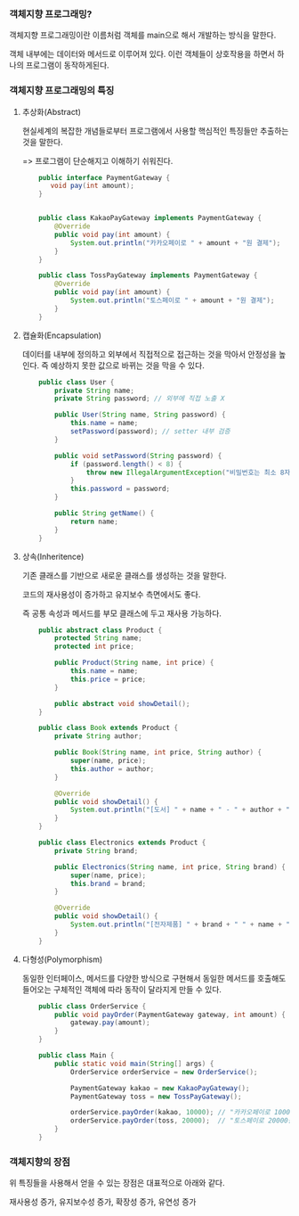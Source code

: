 ### 객체지향 프로그래밍?

객체지향 프로그래밍이란 이름처럼 객체를 main으로 해서 개발하는 방식을 말한다.

객체 내부에는 데이터와 메서드로 이루어져 있다. 이런 객체들이 상호작용을 하면서 하나의 프로그램이 동작하게된다.

### 객체지향 프로그래밍의 특징

1. 추상화(Abstract)

   현실세계의 복잡한 개념들로부터 프로그램에서 사용할 핵심적인 특징들만 추출하는 것을 말한다.

   => 프로그램이 단순해지고 이해하기 쉬워진다.

   ```java
       public interface PaymentGateway {
          void pay(int amount);
       }


       public class KakaoPayGateway implements PaymentGateway {
           @Override
           public void pay(int amount) {
               System.out.println("카카오페이로 " + amount + "원 결제");
           }
       }

       public class TossPayGateway implements PaymentGateway {
           @Override
           public void pay(int amount) {
               System.out.println("토스페이로 " + amount + "원 결제");
           }
       }
   ```

2. 캡슐화(Encapsulation)

   데이터를 내부에 정의하고 외부에서 직접적으로 접근하는 것을 막아서 안정성을 높인다. 즉 예상하지 못한 값으로 바뀌는 것을 막을 수 있다.

   ```java
       public class User {
           private String name;
           private String password; // 외부에 직접 노출 X

           public User(String name, String password) {
               this.name = name;
               setPassword(password); // setter 내부 검증
           }

           public void setPassword(String password) {
               if (password.length() < 8) {
                   throw new IllegalArgumentException("비밀번호는 최소 8자 이상이어야 합니다.");
               }
               this.password = password;
           }

           public String getName() {
               return name;
           }
       }
   ```

3. 상속(Inheritence)

   기존 클래스를 기반으로 새로운 클래스를 생성하는 것을 말한다.

   코드의 재사용성이 증가하고 유지보수 측면에서도 좋다.

   즉 공통 속성과 메서드를 부모 클래스에 두고 재사용 가능하다.

   ```java
       public abstract class Product {
           protected String name;
           protected int price;

           public Product(String name, int price) {
               this.name = name;
               this.price = price;
           }

           public abstract void showDetail();
       }

       public class Book extends Product {
           private String author;

           public Book(String name, int price, String author) {
               super(name, price);
               this.author = author;
           }

           @Override
           public void showDetail() {
               System.out.println("[도서] " + name + " - " + author + ", " + price + "원");
           }
       }

       public class Electronics extends Product {
           private String brand;

           public Electronics(String name, int price, String brand) {
               super(name, price);
               this.brand = brand;
           }

           @Override
           public void showDetail() {
               System.out.println("[전자제품] " + brand + " " + name + ", " + price + "원");
           }
       }

   ```

4. 다형성(Polymorphism)

   동일한 인터페이스, 메서드를 다양한 방식으로 구현해서 동일한 메서드를 호출해도 들어오는 구체적인 객체에 따라 동작이 달라지게 만들 수 있다.

   ```java
       public class OrderService {
           public void payOrder(PaymentGateway gateway, int amount) {
               gateway.pay(amount);
           }
       }

       public class Main {
           public static void main(String[] args) {
               OrderService orderService = new OrderService();

               PaymentGateway kakao = new KakaoPayGateway();
               PaymentGateway toss = new TossPayGateway();

               orderService.payOrder(kakao, 10000); // "카카오페이로 10000원 결제"
               orderService.payOrder(toss, 20000);  // "토스페이로 20000원 결제"
           }
       }
   ```

### 객체지향의 장점

위 특징들을 사용해서 얻을 수 있는 장점은 대표적으로 아래와 같다.

재사용성 증가, 유지보수성 증가, 확장성 증가, 유연성 증가
